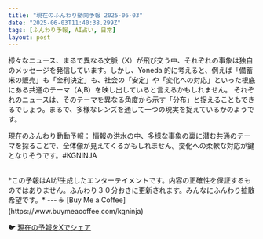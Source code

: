 ```yaml
---
title: "現在のふんわり動向予報 2025-06-03"
date: "2025-06-03T11:40:38.299Z"
tags: [ふんわり予報, AI占い, 日常]
layout: post
---
```



様々なニュース、まるで異なる文脈（X）が飛び交う中、それぞれの事象は独自のメッセージを発信しています。しかし、Yoneda 的に考えると、例えば「備蓄米の販売」も「金利決定」も、社会の「安定」や「変化への対応」といった根底にある共通のテーマ（A,B）を映し出していると言えるかもしれません。  それぞれのニュースは、そのテーマを異なる角度から示す「分布」と捉えることもできるでしょう。まるで、多様なレンズを通して一つの現実を捉えているかのようです。

現在のふんわり動動予報： 情報の洪水の中、多様な事象の裏に潜む共通のテーマを探ることで、全体像が見えてくるかもしれません。変化への柔軟な対応が鍵となりそうです。#KGNINJA

<br>
*この予報はAIが生成したエンターテイメントです。内容の正確性を保証するものではありません。ふんわり３０分おきに更新されます。みんなにふんわり拡散希望です。*
---
☕️ [Buy Me a Coffee](https://www.buymeacoffee.com/kgninja)

🐦 [現在の予報をXでシェア](https://twitter.com/intent/tweet?text=%E7%8F%BE%E5%9C%A8%E3%81%AE%E3%81%B5%E3%82%93%E3%82%8F%E3%82%8A%E4%BA%88%E5%A0%B1%3A%20%E3%80%8C%E6%A7%98%E3%80%85%E3%81%AA%E3%83%8B%E3%83%A5%E3%83%BC%E3%82%B9%E3%80%81%E3%81%BE%E3%82%8B%E3%81%A7%E7%95%B0%E3%81%AA%E3%82%8B%E6%96%87%E8%84%88%EF%BC%88X%EF%BC%89%E3%81%8C%E9%A3%9B%E3%81%B3%E4%BA%A4%E3%81%86%E4%B8%AD%E3%80%81%E3%81%9D%E3%82%8C%E3%81%9E%E3%82%8C%E3%81%AE%E4%BA%8B%E8%B1%A1%E3%81%AF%E7%8B%AC%E8%87%AA%E3%81%AE%E3%83%A1%E3%83%83%E3%82%BB%E3%83%BC%E3%82%B8%E3%82%92%E7%99%BA%E4%BF%A1%E3%81%97%E3%81%A6%E3%81%84%E3%81%BE%E3%81%99%E3%80%82%E3%80%8D%23KGNINJA%20%E7%B6%9A%E3%81%8D%E3%81%AF%E3%83%96%E3%83%AD%E3%82%B0%E3%81%A7%EF%BC%81%F0%9F%91%87&url=https%3A%2F%2Fkg-ninja.github.io%2FFunwariyoso%2F)
